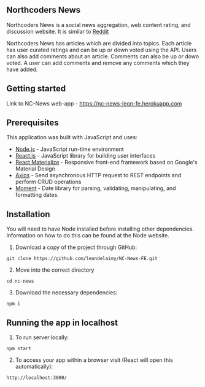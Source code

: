 ## Northcoders News

Northcoders News is a social news aggregation, web content rating, and discussion website. It is similar to [Reddit](https://www.reddit.com/)

Northcoders News has articles which are divided into topics. Each article has user curated ratings and can be up or down voted using the API.
Users can also add comments about an article. Comments can also be up or down voted. A user can add comments and remove any comments which
they have added.

## Getting started

Link to NC-News web-app - https://nc-news-leon-fe.herokuapp.com

## Prerequisites
This application was built with JavaScript and uses:
* [Node.js](https://nodejs.org/en/) - JavaScript run-time environment
* [React.js](https://reactjs.org) - JavaScript library for building user interfaces
* [React Materialize](https://react-materialize.github.io/#/) - Responsive front-end framework based on Google's Material Design
* [Axios](https://www.npmjs.com/package/axios) - Send asynchronous HTTP request to REST endpoints and perform CRUD operations
* [Moment](https://www.npmjs.com/package/moment) - Date library for parsing, validating, manipulating, and formatting dates.

## Installation

You will need to have Node installed before installing other dependencies. Information on how to do this can be found at the Node website.

1. Download a copy of the project through GitHub:
```
git clone https://github.com/leondelaimy/NC-News-FE.git
```
2. Move into the correct directory
```
cd nc-news
```
3. Download the necessary dependencies:
```
npm i
```

## Running the app in localhost

1. To run server locally:
```
npm start
```
2. To access your app within a browser visit (React will open this automatically):
```
http://localhost:3000/
```
